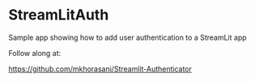 # StreamLitAuth
Sample app showing how to add user authentication to a StreamLit app

Follow along at:

https://github.com/mkhorasani/Streamlit-Authenticator
